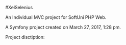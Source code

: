 #XelSelenius

An Individual MVC project for SoftUni PHP Web.

A Symfony project created on March 27, 2017, 1:28 pm.

Project disctiption: